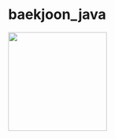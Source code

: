 # baekjoon_java

<img src="https://user-images.githubusercontent.com/91324571/200742987-8cd68312-1c32-4ae4-bdbd-c5d2c33d95bf.jpg" width="200" height="200"/>